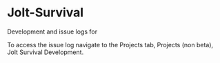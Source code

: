 # Jolt-Survival
Development and issue logs for 

To access the issue log navigate to the Projects tab, Projects (non beta), Jolt Survival Development.

